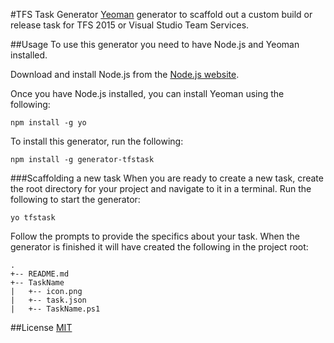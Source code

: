#TFS Task Generator
[Yeoman](https://yeoman.io) generator to scaffold out a custom build or release task for TFS 2015 or Visual Studio Team Services.

##Usage
To use this generator you need to have Node.js and Yeoman installed.

Download and install Node.js from the [Node.js website](https://nodejs.org/en/download/).

Once you have Node.js installed, you can install Yeoman using the following:

    npm install -g yo
    
To install this generator, run the following:

    npm install -g generator-tfstask
    
###Scaffolding a new task
When you are ready to create a new task, create the root directory for your project and navigate to it in a terminal. Run the following to start the generator:

    yo tfstask
    
Follow the prompts to provide the specifics about your task. When the generator is finished it will have created the following in the project root:

    .
    +-- README.md
    +-- TaskName
    |   +-- icon.png
    |   +-- task.json
    |   +-- TaskName.ps1
    
##License
[MIT](https://opensource.org/licenses/MIT)